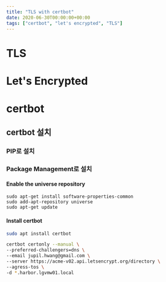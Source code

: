 ```yaml
---
title: "TLS with certbot"
date: 2020-06-30T00:00:00+00:00
tags: ["certbot", "let's encrypted", "TLS"]
---
```


# TLS

# Let's Encrypted

# certbot

## certbot 설치
### PIP로 설치

### Package Management로 설치
#### Enable the universe repository
```
sudo apt-get install software-properties-common
sudo add-apt-repository universe
sudo apt-get update
```

#### Install certbot
```bash
sudo apt install certbot
```



```bash
certbot certonly --manual \
--preferred-challengers=dns \
--email jupil.hwang@gmail.com \
--server https://acme-v02.api.letsencrypt.org/directory \
--agress-tos \
-d *.harbor.lgvmw01.local
```